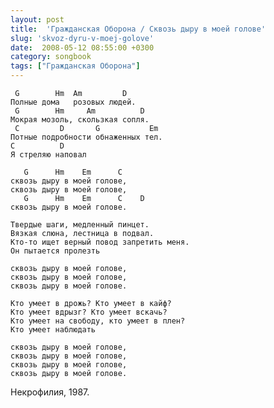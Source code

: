 ```yaml
---
layout: post
title:  'Гражданская Оборона / Сквозь дыру в моей голове'
slug: 'skvoz-dyru-v-moej-golove'
date:  2008-05-12 08:55:00 +0300
category: songbook
tags: ["Гражданская Оборона"]
---
```


	 G        Hm  Am         D
	Полные дома   розовых людей.
	 G        Hm     Am          D
	Мокрая мозоль, скользкая сопля.
	 C         D       G           Em
	Потные подробности обнаженных тел.
	C          D
	Я стреляю наповал
	
	   G      Hm    Em      C
	сквозь дыру в моей голове,
	сквозь дыру в моей голове,
	   G      Hm    Em      C    D
	сквозь дыру в моей голове.
	
	Твердые шаги, медленный пинцет.
	Вязкая слюна, лестница в подвал.
	Кто-то ищет верный повод запретить меня.
	Он пытается пролезть
	
	сквозь дыру в моей голове,
	сквозь дыру в моей голове,
	сквозь дыру в моей голове.
	
	Кто умеет в дрожь? Кто умеет в кайф?
	Кто умеет вдрызг? Кто умеет вскачь?
	Кто умеет на свободу, кто умеет в плен?
	Кто умеет наблюдать
	
	сквозь дыру в моей голове,
	сквозь дыру в моей голове,
	сквозь дыру в моей голове,
	сквозь дыру в моей голове.

Некрофилия, 1987.

